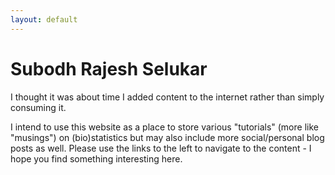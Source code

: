 ```yaml
---
layout: default
---
```


# Subodh Rajesh Selukar

I thought it was about time I added content to the internet rather than simply consuming it. 

I intend to use this website as a place to store various "tutorials" (more like "musings") on (bio)statistics but may also include more social/personal blog posts as well. Please use the links to the left to navigate to the content - I hope you find something interesting here. 

